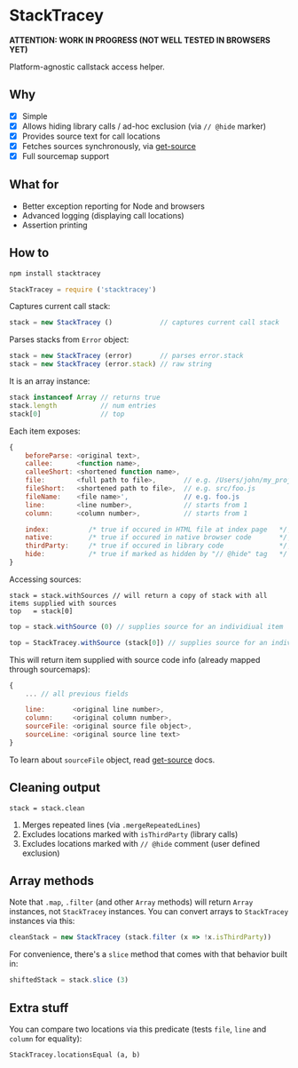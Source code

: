 # StackTracey

**ATTENTION: WORK IN PROGRESS (NOT WELL TESTED IN BROWSERS YET)**

Platform-agnostic callstack access helper.

## Why

- [x] Simple
- [x] Allows hiding library calls / ad-hoc exclusion (via `// @hide` marker)
- [x] Provides source text for call locations
- [x] Fetches sources synchronously, via [get-source](https://github.com/xpl/get-source)
- [x] Full sourcemap support

## What for

- Better exception reporting for Node and browsers
- Advanced logging (displaying call locations)
- Assertion printing

## How to

```bash
npm install stacktracey
```

```javascript
StackTracey = require ('stacktracey')
```

Captures current call stack:

```javascript
stack = new StackTracey ()            // captures current call stack
```

Parses stacks from `Error` object:

```javascript
stack = new StackTracey (error)       // parses error.stack
stack = new StackTracey (error.stack) // raw string
```

It is an array instance:

```javascript
stack instanceof Array // returns true
stack.length           // num entries
stack[0]               // top
```

Each item exposes:

```javascript
{
    beforeParse: <original text>,
    callee:      <function name>,
    calleeShort: <shortened function name>,
    file:        <full path to file>,       // e.g. /Users/john/my_project/src/foo.js
    fileShort:   <shortened path to file>,  // e.g. src/foo.js
    fileName:    <file name>',              // e.g. foo.js
    line:        <line number>,             // starts from 1
    column:      <column number>,           // starts from 1

    index:          /* true if occured in HTML file at index page   */,
    native:         /* true if occured in native browser code       */,
    thirdParty:     /* true if occured in library code              */,
    hide:           /* true if marked as hidden by "// @hide" tag   */
}
```

Accessing sources:

```
stack = stack.withSources // will return a copy of stack with all items supplied with sources
top   = stack[0]
```
```javascript
top = stack.withSource (0) // supplies source for an individiual item
```
```javascript
top = StackTracey.withSource (stack[0]) // supplies source for an individiual item
```

This will return item supplied with source code info (already mapped through sourcemaps):

```javascript
{
    ... // all previous fields

    line:       <original line number>,
    column:     <original column number>,
    sourceFile: <original source file object>,
    sourceLine: <original source line text>
}
```

To learn about `sourceFile` object, read [get-source](https://github.com/xpl/get-source#get-source) docs.

## Cleaning output

```
stack = stack.clean
```

1. Merges repeated lines (via `.mergeRepeatedLines`)
2. Excludes locations marked with `isThirdParty` (library calls)
3. Excludes locations marked with `// @hide` comment (user defined exclusion)

## Array methods

Note that `.map`, `.filter` (and other `Array` methods) will return `Array` instances, not `StackTracey` instances. You can convert arrays to `StackTracey` instances via this:

```javascript
cleanStack = new StackTracey (stack.filter (x => !x.isThirdParty))
```

For convenience, there's a `slice` method that comes with that behavior built in:

```javascript
shiftedStack = stack.slice (3)
```

## Extra stuff

You can compare two locations via this predicate (tests `file`, `line` and `column` for equality):

```
StackTracey.locationsEqual (a, b)
```
